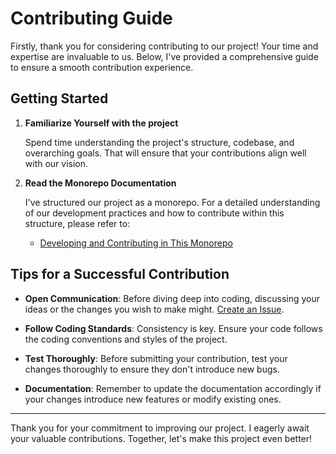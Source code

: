 # Contributing Guide

Firstly, thank you for considering contributing to our project! Your time and expertise are invaluable to us. Below, I've provided a comprehensive guide to ensure a smooth contribution experience.

## Getting Started

1. **Familiarize Yourself with the project**

   Spend time understanding the project's structure, codebase, and overarching goals. That will ensure that your contributions align well with our vision.

2. **Read the Monorepo Documentation**

   I've structured our project as a monorepo. For a detailed understanding of our development practices and how to contribute within this structure, please refer to:

   - [Developing and Contributing in This Monorepo](./docs/contributing/monorepo.md)

## Tips for a Successful Contribution

- **Open Communication**: Before diving deep into coding, discussing your ideas or the changes you wish to make might. [Create an Issue](https://github.com/caching-tools/next-shared-cache/issues).

- **Follow Coding Standards**: Consistency is key. Ensure your code follows the coding conventions and styles of the project.

- **Test Thoroughly**: Before submitting your contribution, test your changes thoroughly to ensure they don't introduce new bugs.

- **Documentation**: Remember to update the documentation accordingly if your changes introduce new features or modify existing ones.

---

Thank you for your commitment to improving our project. I eagerly await your valuable contributions. Together, let's make this project even better!
